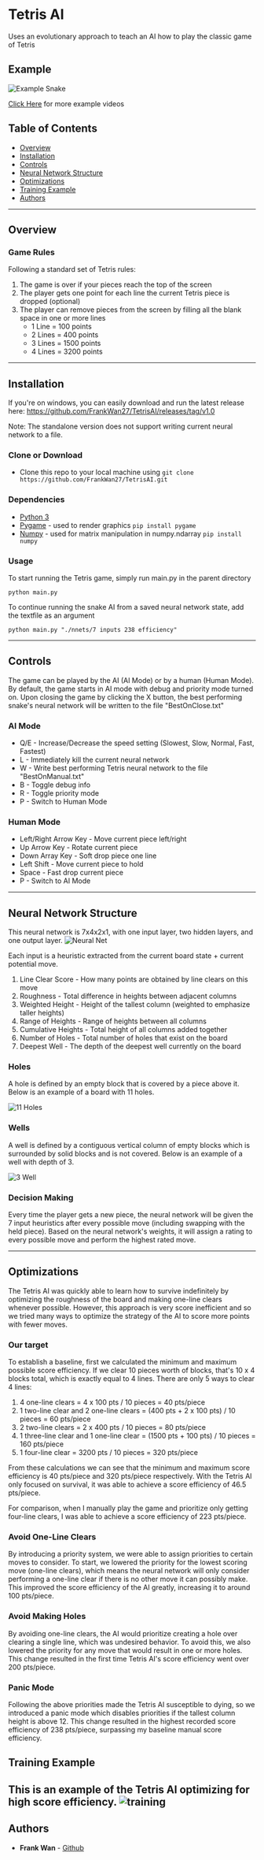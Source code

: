 
# Tetris AI
Uses an evolutionary approach to teach an AI how to play the classic game of Tetris
## Example
![Example Snake](https://github.com/FrankWan27/TetrisAI/blob/master/img/exampletetris.gif?raw=true)

[Click Here](#training-example) for more example videos

## Table of Contents
- [Overview](#overview)
- [Installation](#installation)
- [Controls](#controls)
- [Neural Network Structure](#neural-network-structure)
- [Optimizations](#optimizations)
- [Training Example](#training-example)
- [Authors](#authors)

---
## Overview

### Game Rules

Following a standard set of Tetris rules:
1. The game is over if your pieces reach the top of the screen
2. The player gets one point for each line the current Tetris piece is dropped (optional)
3. The player can remove pieces from the screen by filling all the blank space in one or more lines
	- 1 Line  = 100 points
	- 2 Lines = 400 points
	- 3 Lines = 1500 points
	- 4 Lines = 3200 points
---
## Installation

If you're on windows, you can easily download and run the latest release here: https://github.com/FrankWan27/TetrisAI/releases/tag/v1.0

Note: The standalone version does not support writing current neural network to a file.


### Clone or Download

- Clone this repo to your local machine using `git clone https://github.com/FrankWan27/TetrisAI.git`

### Dependencies

- [Python 3 ](https://www.python.org/downloads/)
- [Pygame](https://www.pygame.org/)  - used to render graphics
  ```pip install pygame```
- [Numpy](https://numpy.org/) - used for matrix manipulation in numpy.ndarray
  ```pip install numpy```
### Usage
To start running the Tetris game, simply run main.py in the parent directory

 ```python main.py```
 
 To continue running the snake AI from a saved neural network state, add the textfile as an argument
 
 ```python main.py "./nnets/7 inputs 238 efficiency"```

---

## Controls
The game can be played by the AI (AI Mode) or by a human (Human Mode). By default, the game starts in AI mode with debug and priority mode turned on. Upon closing the game by clicking the X button, the best performing snake's neural network will be written to the file "BestOnClose.txt"

### AI Mode

- Q/E - Increase/Decrease the speed setting (Slowest, Slow, Normal, Fast, Fastest)
- L - Immediately kill the current neural network
- W - Write best performing Tetris neural network to the file "BestOnManual.txt"
- B - Toggle debug info
- R - Toggle priority mode
- P - Switch to Human Mode

### Human Mode

- Left/Right Arrow Key - Move current piece left/right
- Up Arrow Key - Rotate current piece
- Down Array Key - Soft drop piece one line
- Left Shift - Move current piece to hold
- Space - Fast drop current piece
- P - Switch to AI Mode

---

## Neural Network Structure

This neural network is 7x4x2x1, with one input layer, two hidden layers, and one output layer. 
![Neural Net](https://github.com/FrankWan27/TetrisAI/blob/master/img/nnet.png?raw=true)

Each input is a heuristic extracted from the current board state + current potential move. 

1. Line Clear Score - How many points are obtained by line clears on this move
2. Roughness - Total difference in heights between adjacent columns
3. Weighted Height - Height of the tallest column (weighted to emphasize taller heights)
4. Range of Heights - Range of heights between all columns
5. Cumulative Heights - Total height of all columns added together
6. Number of Holes - Total number of holes that exist on the board
7. Deepest Well - The depth of the deepest well currently on the board

### Holes
A hole is defined by an empty block that is covered by a piece above it. Below is an example of a board with 11 holes.

![11 Holes](https://github.com/FrankWan27/TetrisAI/blob/master/img/hole.png?raw=true)

### Wells

A well is defined by a contiguous vertical column of empty blocks which is surrounded by solid blocks and is not covered. Below is an example of a well with depth of 3.

![3 Well](https://github.com/FrankWan27/TetrisAI/blob/master/img/well.png?raw=true)

### Decision Making
Every time the player gets a new piece, the neural network will be given the 7 input heuristics after every possible move (including swapping with the held piece). Based on the neural network's weights, it will assign a rating to every possible move and perform the highest rated move. 

---

## Optimizations
The Tetris AI was quickly able to learn how to survive indefinitely by optimizing the roughness of the board and making one-line clears whenever possible. However, this approach is very score inefficient and so we tried many ways to optimize the strategy of the AI to score more points with fewer moves. 

### Our target
To establish a baseline, first we calculated the minimum and maximum possible score efficiency. If we clear 10 pieces worth of blocks, that's 10 x 4 blocks total, which is exactly equal to 4 lines. There are only 5 ways to clear 4 lines:
1. 4 one-line clears = 4 x 100 pts / 10 pieces = 40 pts/piece 
2. 1 two-line clear and 2 one-line clears = (400 pts + 2 x 100 pts) / 10 pieces = 60 pts/piece
3. 2 two-line clears = 2 x 400 pts / 10 pieces = 80 pts/piece
4. 1 three-line clear and 1 one-line clear = (1500 pts + 100 pts) / 10 pieces = 160 pts/piece
5. 1 four-line clear = 3200 pts / 10 pieces = 320 pts/piece

From these calculations we can see that the minimum and maximum score efficiency is 40 pts/piece and 320 pts/piece respectively.  With the Tetris AI only focused on survival, it was able to achieve a score efficiency of 46.5 pts/piece. 

For comparison, when I manually play the game and prioritize only getting four-line clears, I was able to achieve a score efficiency of 223 pts/piece. 

### Avoid One-Line Clears

By introducing a priority system, we were able to assign priorities to certain moves to consider. To start, we lowered the priority for the lowest scoring move (one-line clears), which means the neural network will only consider performing a one-line clear if there is no other move it can possibly make. This improved the score efficiency of the AI greatly, increasing it to around 100 pts/piece. 

### Avoid Making Holes

By avoiding one-line clears, the AI would prioritize creating a hole over clearing a single line, which was undesired behavior. To avoid this, we also lowered the priority for any move that would result in one or more holes. This change resulted in the first time Tetris AI's score efficiency went over 200 pts/piece. 

### Panic Mode

Following the above priorities made the Tetris AI susceptible to dying, so we introduced a panic mode which disables priorities if the tallest column height is above 12. This change resulted in the highest recorded score efficiency of 238 pts/piece, surpassing my baseline manual score efficiency. 

## Training Example 

This is an example of the Tetris AI optimizing for high score efficiency.
![training](https://github.com/FrankWan27/TetrisAI/blob/master/img/efficienttetris.gif?raw=true)
---

## Authors

* **Frank Wan** - [Github](https://github.com/FrankWan27)

